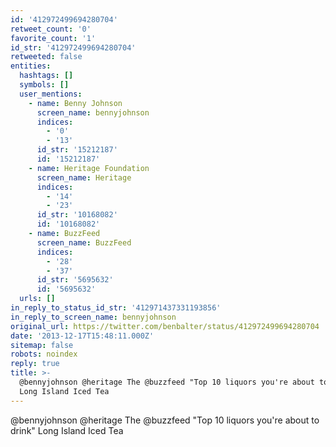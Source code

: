 ```yaml
---
id: '412972499694280704'
retweet_count: '0'
favorite_count: '1'
id_str: '412972499694280704'
retweeted: false
entities:
  hashtags: []
  symbols: []
  user_mentions:
    - name: Benny Johnson
      screen_name: bennyjohnson
      indices:
        - '0'
        - '13'
      id_str: '15212187'
      id: '15212187'
    - name: Heritage Foundation
      screen_name: Heritage
      indices:
        - '14'
        - '23'
      id_str: '10168082'
      id: '10168082'
    - name: BuzzFeed
      screen_name: BuzzFeed
      indices:
        - '28'
        - '37'
      id_str: '5695632'
      id: '5695632'
  urls: []
in_reply_to_status_id_str: '412971437331193856'
in_reply_to_screen_name: bennyjohnson
original_url: https://twitter.com/benbalter/status/412972499694280704
date: '2013-12-17T15:48:11.000Z'
sitemap: false
robots: noindex
reply: true
title: >-
  @bennyjohnson @heritage The @buzzfeed "Top 10 liquors you're about to drink"
  Long Island Iced Tea
---
```


@bennyjohnson @heritage The @buzzfeed "Top 10 liquors you're about to drink" Long Island Iced Tea